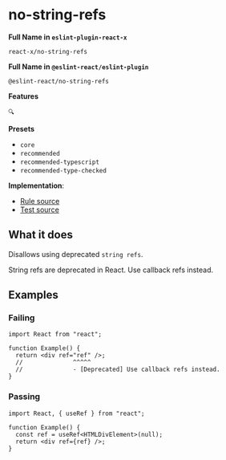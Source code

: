 # no-string-refs

**Full Name in `eslint-plugin-react-x`**

```plain copy
react-x/no-string-refs
```

**Full Name in `@eslint-react/eslint-plugin`**

```plain copy
@eslint-react/no-string-refs
```

**Features**

`🔍`

**Presets**

- `core`
- `recommended`
- `recommended-typescript`
- `recommended-type-checked`

**Implementation**:

- [Rule source](https://github.com/Rel1cx/eslint-react/tree/main/packages/plugins/eslint-plugin-react-x/src/rules/no-string-refs.ts)
- [Test source](https://github.com/Rel1cx/eslint-react/tree/main/packages/plugins/eslint-plugin-react-x/src/rules/no-string-refs.spec.ts)

## What it does

Disallows using deprecated `string refs`.

String refs are deprecated in React. Use callback refs instead.

## Examples

### Failing

```tsx
import React from "react";

function Example() {
  return <div ref="ref" />;
  //              ^^^^^
  //              - [Deprecated] Use callback refs instead.
}
```

### Passing

```tsx
import React, { useRef } from "react";

function Example() {
  const ref = useRef<HTMLDivElement>(null);
  return <div ref={ref} />;
}
```
